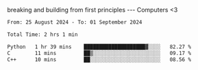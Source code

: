 breaking and building from first principles --- Computers <3

<!--START_SECTION:waka-->

```txt
From: 25 August 2024 - To: 01 September 2024

Total Time: 2 hrs 1 min

Python   1 hr 39 mins    ████████████████████▓░░░░   82.27 %
C        11 mins         ██▒░░░░░░░░░░░░░░░░░░░░░░   09.17 %
C++      10 mins         ██░░░░░░░░░░░░░░░░░░░░░░░   08.56 %
```

<!--END_SECTION:waka-->
